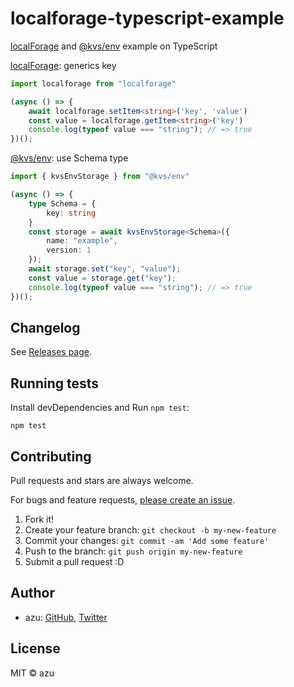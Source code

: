 # localforage-typescript-example

[localForage](https://github.com/localForage/localForage) and [@kvs/env](https://github.com/azu/kvs) example on TypeScript

[localForage](https://github.com/localForage/localForage): generics key

```ts
import localforage from "localforage"

(async () => {
    await localforage.setItem<string>('key', 'value')
    const value = localforage.getItem<string>('key')
    console.log(typeof value === "string"); // => true
})();
```

[@kvs/env](https://github.com/azu/kvs): use Schema type 

```ts
import { kvsEnvStorage } from "@kvs/env"

(async () => {
    type Schema = {
        key: string
    }
    const storage = await kvsEnvStorage<Schema>({
        name: "example",
        version: 1
    });
    await storage.set("key", "value");
    const value = storage.get("key");
    console.log(typeof value === "string"); // => true
})();

```


## Changelog

See [Releases page](https://github.com/azu/localforage-typescript-example/releases).

## Running tests

Install devDependencies and Run `npm test`:

    npm test

## Contributing

Pull requests and stars are always welcome.

For bugs and feature requests, [please create an issue](https://github.com/azu/localforage-typescript-example/issues).

1. Fork it!
2. Create your feature branch: `git checkout -b my-new-feature`
3. Commit your changes: `git commit -am 'Add some feature'`
4. Push to the branch: `git push origin my-new-feature`
5. Submit a pull request :D

## Author

- azu: [GitHub](https://github.com/azu), [Twitter](https://twitter.com/azu_re)

## License

MIT © azu
